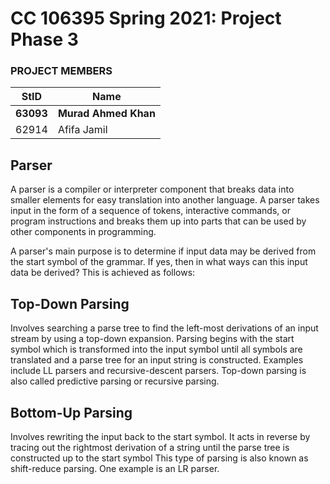 # CC 106395 Spring 2021: Project Phase 3 #
### PROJECT MEMBERS  ###
StID | Name 
------------ | -------------
**63093** | **Murad Ahmed Khan** <!--this is the group leader in bold-->
62914 | Afifa Jamil

## Parser ##
A parser is a compiler or interpreter component that breaks data into smaller elements for easy translation into another language. A parser takes input in the form of a sequence of tokens, interactive commands, or program instructions and breaks them up into parts that can be used by other components in programming.

A parser's main purpose is to determine if input data may be derived from the start symbol of the grammar. If yes, then in what ways can this input data be derived? This is achieved as follows:

## Top-Down Parsing ## 

Involves searching a parse tree to find the left-most derivations of an input stream by using a top-down expansion. Parsing begins with the start symbol which is transformed into the input symbol until all symbols are translated and a parse tree for an input string is constructed. Examples include LL parsers and recursive-descent parsers. Top-down parsing is also called predictive parsing or recursive parsing.

## Bottom-Up Parsing ##

Involves rewriting the input back to the start symbol. It acts in reverse by tracing out the rightmost derivation of a string until the parse tree is constructed up to the start symbol This type of parsing is also known as shift-reduce parsing. One example is an LR parser.
